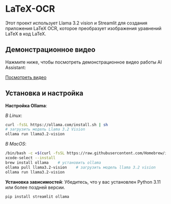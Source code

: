 # LaTeX-OCR

Этот проект использует Llama 3.2 vision и Streamlit для создания приложения LaTeX OCR, которое преобразует изображения уравнений LaTeX в код LaTeX.

## Демонстрационное видео

Нажмите ниже, чтобы посмотреть демонстрационное видео работы AI Assistant:

[Посмотреть видео](LaTeX-OCR.mp4)

## Установка и настройка

**Настройка Ollama**:

*В Linux*:
```bash 
curl -fsSL https://ollama.com/install.sh | sh
# загрузить модель Llama 3.2 Vision
ollama run llama3.2-vision 
```

*В MacOS*:
```bash 
/bin/bash -c «$(curl -fsSL https://raw.githubusercontent.com/Homebrew/install/HEAD/install.sh)»    # получить homebrew
xcode-select --install
brew install ollama    # установить ollama
ollama pull llama3.2-vision    # загрузить модель llama 3.2 vision
ollama run llama3.2-vision 
```


**Установка зависимостей**:
Убедитесь, что у вас установлен Python 3.11 или более поздней версии.
```bash
pip install streamlit ollama
```
